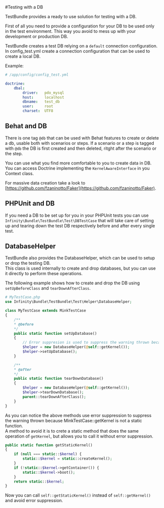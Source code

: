 #Testing with a DB

TestBundle provides a ready to use solution for testing with a DB.

First of all you need to provide a configuration for your DB to be used only in the test environment. This way you avoid to mess up with your development or production DB.

TestBundle creates a test DB relying on a `default` connection configuration. In config_test.yml create a connection configuration that can be used to create a local DB.

Example:

```yaml
# /app/config/config_test.yml

doctrine:
    dbal:
        driver:   pdo_mysql
        host:     localhost
        dbname:   test_db
        user:     root
        charset:  UTF8

```

## Behat and DB

There is one tag `@db` that can be used with Behat features to create or delete a db, usable both with scenarios or steps.
If a scenario or a step is tagged with `@db` the DB is first created and then deleted, ritght after the scenario or the step.

You can use what you find more comfortable to you to create data in DB. You can access Doctrine implementing the `KernelAwareInterface` in you Context class.

For massive data creation take a look to [https://github.com/fzaninotto/Faker](https://github.com/fzaninotto/Faker).

## PHPUnit and DB

If you need a DB to be set up for you in your PHPUnit tests you can use `Infinity\Bundle\TestBundle\Test\DBTestCase` that will take care of setting up and tearing down the test DB respectively before and after every single test.

## DatabaseHelper

TestBundle also provides the DatabaseHelper, which can be used to setup or drop the testing DB.  
This class is used internally to create and drop databases, but you can use it directly to perform these operations.

The following example shows how to create and drop the DB using `setUpBeforeClass` and `tearDownAfterClass`.

```php
# MyTestCase.php
use Infinity\Bundle\TestBundle\Test\Helper\DatabaseHelper;

class MyTestCase extends MinkTestCase 
{
    /**
    * @before
    */
    public static function setUpDatabase()
    {
        // Error suppresion is used to suppress the warning thrown because getKernel is not a static function 
        $helper = new DatabaseHelper(@self::getKernel());
        $helper->setUpDatabase();
    }

    /**
    * @after
    */ 
    public static function tearDownDatabase() 
    {
        $helper = new DatabaseHelper(@self::getKernel());
        $helper->tearDownDatabase();
        parent::tearDownAfterClass();		
    }
}	
```

As you can notice the above methods use error suppression to suppress the warning thrown because MinkTestCase::getKernel is not a static function.   
A method to avoid it is to crete a static method that does the same operation of `getKernel`, but allows you to call it without error suppression.

```php
public static function getStaticKernel()
{
    if (null === static::$kernel) {
        static::$kernel = static::createKernel();
    }
    if (!static::$kernel->getContainer()) {
        static::$kernel->boot();
    }
    return static::$kernel;
}

```

Now you can call `self::getStaticKernel()` instead of `self::getKernel()` and avoid error suppression.